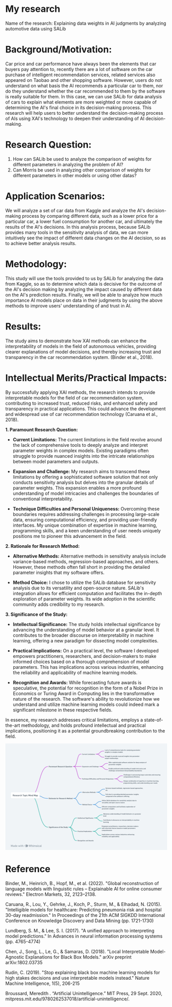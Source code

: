 # My research
Name of the research: Explaining data weights in AI judgments by analyzing automotive data using SALib
# Background/Motivation:

Car price and car performance have always been the elements that car buyers pay attention to, recently there are a lot of software on the car purchase of intelligent recommendation services, related services also appeared on Taobao and other shopping software. However, users do not understand on what basis the AI recommends a particular car to them, nor do they understand whether the car recommended to them by the software is really suitable for them. In this case, we can use SALib for data analysis of cars to explain what elements are more weighted or more capable of determining the AI's final choice in its decision-making process. This research will help users to better understand the decision-making process of AIs using XAI's technology to deepen their understanding of AI decision-making.

# Research Question:

1. How can SALib be used to analyze the comparison of weights for different parameters in analyzing the problem of AI?
2. Can Morris be used in analyzing other comparison of weights for different parameters in other models or using other datas?

# Application Scenarios:

We will analyze a set of car data from Kaggle and analyze the AI's decision-making process by comparing different data, such as a lower price for a particular car, a lower fuel consumption for another car, and ultimately the results of the AI's decisions. In this analysis process, because SALib provides many tools in the sensitivity analysis of data, we can more intuitively see the impact of different data changes on the AI decision, so as to achieve better analysis results.

# Methodology:

This study will use the tools provided to us by SALib for analyzing the data from Kaggle, so as to determine which data is decisive for the outcome of the AI's decision making by analyzing the impact caused by different data on the AI's prediction results. Finally, we will be able to analyze how much importance AI models place on data in their judgments by using the above methods to improve users' understanding of and trust in AI.

# Results:

The study aims to demonstrate how XAI methods can enhance the interpretability of models in the field of autonomous vehicles, providing clearer explanations of model decisions, and thereby increasing trust and transparency in the car recommendation system. (Binder et al., 2018).

# Intellectual Merits/Practical Impacts:

By successfully applying XAI methods, the research intends to provide interpretable models for the field of car recommendation system, contributing to increased trust, reduced risks, and enhanced safety and transparency in practical applications. This could advance the development and widespread use of car recommendation technology (Caruana et al., 2018).

**1. Paramount Research Question:**
   - **Current Limitations:** The current limitations in the field revolve around the lack of comprehensive tools to deeply analyze and interpret parameter weights in complex models. Existing paradigms often struggle to provide nuanced insights into the intricate relationships between model parameters and outputs.
   - **Expansion and Challenge:** My research aims to transcend these limitations by offering a sophisticated software solution that not only conducts sensitivity analysis but delves into the granular details of parameter weights. This expansion enables a more profound understanding of model intricacies and challenges the boundaries of conventional interpretability.

   - **Technique Difficulties and Personal Uniqueness:** Overcoming these boundaries requires addressing challenges in processing large-scale data, ensuring computational efficiency, and providing user-friendly interfaces. My unique combination of expertise in machine learning, programming skills, and a keen understanding of user needs uniquely positions me to pioneer this advancement in the field.

**2. Rationale for Research Method:**
   - **Alternative Methods:** Alternative methods in sensitivity analysis include variance-based methods, regression-based approaches, and others. However, these methods often fall short in providing the detailed parameter insights that my software offers.

   - **Method Choice:** I chose to utilize the SALib database for sensitivity analysis due to its versatility and open-source nature. SALib's integration allows for efficient computation and facilitates the in-depth exploration of parameter weights. Its wide adoption in the scientific community adds credibility to my research.

**3. Significance of the Study:**
   - **Intellectual Significance:** The study holds intellectual significance by advancing the understanding of model behavior at a granular level. It contributes to the broader discourse on interpretability in machine learning, offering a new paradigm for dissecting model complexities.

   - **Practical Implications:** On a practical level, the software I developed empowers practitioners, researchers, and decision-makers to make informed choices based on a thorough comprehension of model parameters. This has implications across various industries, enhancing the reliability and applicability of machine learning models.

   - **Recognition and Awards:** While forecasting future awards is speculative, the potential for recognition in the form of a Nobel Prize in Economics or Turing Award in Computing lies in the transformative nature of the research. The software's ability to revolutionize how we understand and utilize machine learning models could indeed mark a significant milestone in these respective fields.

In essence, my research addresses critical limitations, employs a state-of-the-art methodology, and holds profound intellectual and practical implications, positioning it as a potential groundbreaking contribution to the field.

<img src="method.png" alt="Abstract Word Cloud">

# Reference
Binder, M., Heinrich, B., Hopf, M., et al. (2022). "Global reconstruction of language models with linguistic rules – Explainable AI for online consumer reviews." Electron Markets, 32, 2123–2138.

Caruana, R., Lou, Y., Gehrke, J., Koch, P., Sturm, M., & Elhadad, N. (2015). "Intelligible models for healthcare: Predicting pneumonia risk and hospital 30-day readmission." In Proceedings of the 21th ACM SIGKDD International Conference on Knowledge Discovery and Data Mining (pp. 1721-1730)

Lundberg, S. M., & Lee, S. I. (2017). "A unified approach to interpreting model predictions." In Advances in neural information processing systems (pp. 4765-4774)

Chen, J., Song, L., Le, G., & Samaras, D. (2018). "Local Interpretable Model-Agnostic Explanations for Black Box Models." arXiv preprint arXiv:1802.03735

Rudin, C. (2019). "Stop explaining black box machine learning models for high stakes decisions and use interpretable models instead." Nature Machine Intelligence, 1(5), 206-215

Broussard, Meredith . “Artificial Unintelligence.” MIT Press, 29 Sept. 2020, mitpress.mit.edu/9780262537018/artificial-unintelligence/.
